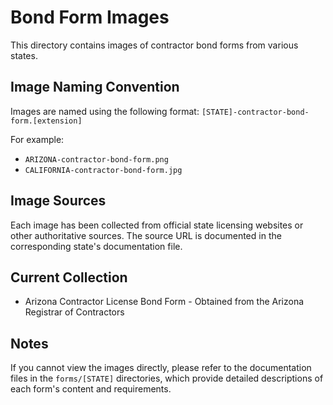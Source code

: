 # Bond Form Images

This directory contains images of contractor bond forms from various states.

## Image Naming Convention

Images are named using the following format:
`[STATE]-contractor-bond-form.[extension]`

For example:
- `ARIZONA-contractor-bond-form.png`
- `CALIFORNIA-contractor-bond-form.jpg`

## Image Sources

Each image has been collected from official state licensing websites or other authoritative sources. The source URL is documented in the corresponding state's documentation file.

## Current Collection

- Arizona Contractor License Bond Form - Obtained from the Arizona Registrar of Contractors

## Notes

If you cannot view the images directly, please refer to the documentation files in the `forms/[STATE]` directories, which provide detailed descriptions of each form's content and requirements.
